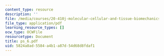 ```yaml
---
content_type: resource
description: ''
file: /media/courses/20-410j-molecular-cellular-and-tissue-biomechanics-be-410j-spring-2003/5824a8ad5584a4b1a87d54d68d8fdaf1_ps_6.pdf
file_type: application/pdf
learning_resource_types: []
ocw_type: OCWFile
resourcetype: Document
title: ps_6.pdf
uid: 5824a8ad-5584-a4b1-a87d-54d68d8fdaf1
---
```

